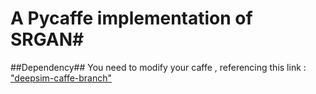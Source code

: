 # A Pycaffe implementation of SRGAN#

##Dependency##
You need to modify your caffe , referencing this link : ["deepsim-caffe-branch"](https://github.com/BVLC/caffe/compare/master...dosovits:deepsim,"https://github.com/BVLC/caffe/compare/master...dosovits:deepsim")